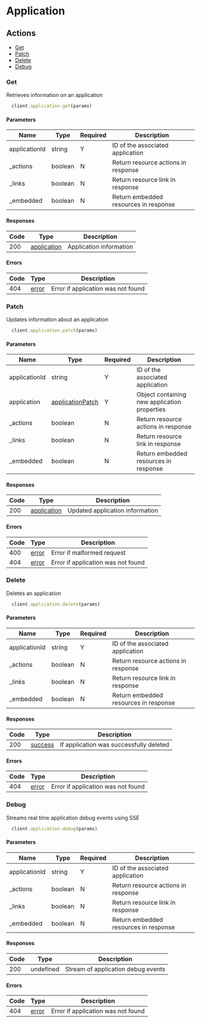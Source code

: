 # Application

## Actions

*   [Get](#get)
*   [Patch](#patch)
*   [Delete](#delete)
*   [Debug](#debug)

### Get

Retrieves information on an application

```ruby
  client.application.get(params)
```

#### Parameters

| Name | Type | Required | Description |
| ---- | ---- | -------- | ----------- |
| applicationId | string | Y | ID of the associated application |
| _actions | boolean | N | Return resource actions in response |
| _links | boolean | N | Return resource link in response |
| _embedded | boolean | N | Return embedded resources in response |

#### Responses

| Code | Type | Description |
| ---- | ---- | ----------- |
| 200 | [application](_schemas.md#application) | Application information |

#### Errors

| Code | Type | Description |
| ---- | ---- | ----------- |
| 404 | [error](_schemas.md#error) | Error if application was not found |

### Patch

Updates information about an application

```ruby
  client.application.patch(params)
```

#### Parameters

| Name | Type | Required | Description |
| ---- | ---- | -------- | ----------- |
| applicationId | string | Y | ID of the associated application |
| application | [applicationPatch](_schemas.md#applicationpatch) | Y | Object containing new application properties |
| _actions | boolean | N | Return resource actions in response |
| _links | boolean | N | Return resource link in response |
| _embedded | boolean | N | Return embedded resources in response |

#### Responses

| Code | Type | Description |
| ---- | ---- | ----------- |
| 200 | [application](_schemas.md#application) | Updated application information |

#### Errors

| Code | Type | Description |
| ---- | ---- | ----------- |
| 400 | [error](_schemas.md#error) | Error if malformed request |
| 404 | [error](_schemas.md#error) | Error if application was not found |

### Delete

Deletes an application

```ruby
  client.application.delete(params)
```

#### Parameters

| Name | Type | Required | Description |
| ---- | ---- | -------- | ----------- |
| applicationId | string | Y | ID of the associated application |
| _actions | boolean | N | Return resource actions in response |
| _links | boolean | N | Return resource link in response |
| _embedded | boolean | N | Return embedded resources in response |

#### Responses

| Code | Type | Description |
| ---- | ---- | ----------- |
| 200 | [success](_schemas.md#success) | If application was successfully deleted |

#### Errors

| Code | Type | Description |
| ---- | ---- | ----------- |
| 404 | [error](_schemas.md#error) | Error if application was not found |

### Debug

Streams real time application debug events using SSE

```ruby
  client.application.debug(params)
```

#### Parameters

| Name | Type | Required | Description |
| ---- | ---- | -------- | ----------- |
| applicationId | string | Y | ID of the associated application |
| _actions | boolean | N | Return resource actions in response |
| _links | boolean | N | Return resource link in response |
| _embedded | boolean | N | Return embedded resources in response |

#### Responses

| Code | Type | Description |
| ---- | ---- | ----------- |
| 200 | undefined | Stream of application debug events |

#### Errors

| Code | Type | Description |
| ---- | ---- | ----------- |
| 404 | [error](_schemas.md#error) | Error if application was not found |
